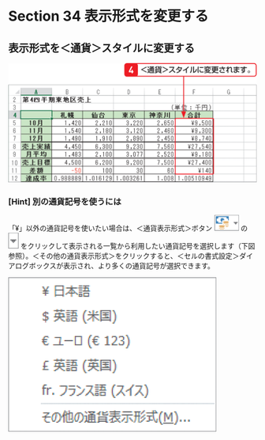 # Section 34 表示形式を変更する

## 表示形式を＜通貨＞スタイルに変更する

![](002.png)

### [Hint] 別の通貨記号を使うには

「&yen;」以外の通貨記号を使いたい場合は、＜通貨表示形式＞ボタン ![](icon_money_down.png) の ![](icon_down2.png) をクリックして表示される一覧から利用したい通貨記号を選択します（下図参照）。＜その他の通貨表示形式＞をクリックすると、＜セルの書式設定＞ダイアログボックスが表示され、より多くの通貨記号が選択できます。

![hint](003.png)